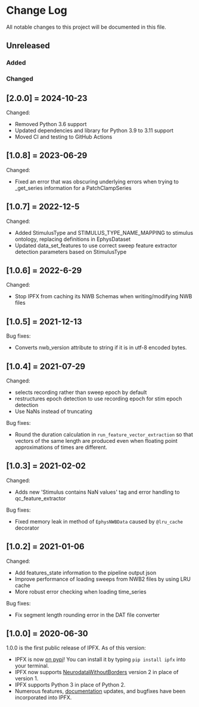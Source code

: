 # Change Log
All notable changes to this project will be documented in this file.

## Unreleased

### Added

### Changed

## [2.0.0] = 2024-10-23
Changed:
- Removed Python 3.6 support
- Updated dependencies and library for Python 3.9 to 3.11 support
- Moved CI and testing to GitHub Actions

## [1.0.8] = 2023-06-29
Changed:
- Fixed an error that was obscuring underlying errors when trying to _get_series information for a PatchClampSeries

## [1.0.7] = 2022-12-5
Changed:
- Added StimulusType and STIMULUS_TYPE_NAME_MAPPING to stimulus ontology, replacing definitions in EphysDataset
- Updated data_set_features to use correct sweep feature extractor detection parameters based on StimulusType

## [1.0.6] = 2022-6-29
Changed:
- Stop IPFX from caching its NWB Schemas when writing/modifying NWB files

## [1.0.5] = 2021-12-13
Bug fixes:
- Converts nwb_version attribute to string if it is in utf-8 encoded bytes.

## [1.0.4] = 2021-07-29
Changed:
- selects recording rather than sweep epoch by default
- restructures epoch detection to use recording epoch for stim epoch detection
- Use NaNs instead of truncating

Bug fixes:
- Round the duration calculation in `run_feature_vector_extraction` so that
vectors of the same length are produced even when floating point approximations
of times are different.

## [1.0.3] = 2021-02-02
Changed:
- Adds new 'Stimulus contains NaN values' tag and error handling to qc_feature_extractor

Bug fixes:
- Fixed memory leak in method of `EphysNWBData` caused by `@lru_cache` decorator

## [1.0.2] = 2021-01-06

Changed:
- Add features_state information to the pipeline output json
- Improve performance of loading sweeps from NWB2 files by using LRU cache
- More robust error checking when loading time_series

Bug fixes:
- Fix segment length rounding error in the DAT file converter

## [1.0.0] = 2020-06-30

1.0.0 is the first public release of IPFX. As of this version:
- IPFX is now [on pypi](https://pypi.org/project/IPFX/)! You can install it by typing `pip install ipfx` into your terminal.
- IPFX now supports [NeurodataWithoutBorders](https://www.nwb.org) version 2 in place of version 1.
- IPFX supports Python 3 in place of Python 2.
- Numerous features, [documentation](https://ipfx.readthedocs.io/en/latest/) updates, and bugfixes have been incorporated into IPFX.

